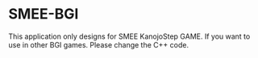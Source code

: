 # SMEE-BGI
This application only designs for SMEE KanojoStep GAME. If you want to use in other BGI games. Please change the C++ code.
